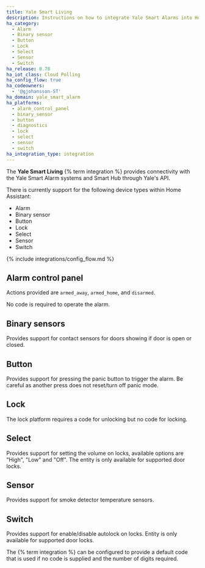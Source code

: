 ```yaml
---
title: Yale Smart Living
description: Instructions on how to integrate Yale Smart Alarms into Home Assistant.
ha_category:
  - Alarm
  - Binary sensor
  - Button
  - Lock
  - Select
  - Sensor
  - Switch
ha_release: 0.78
ha_iot_class: Cloud Polling
ha_config_flow: true
ha_codeowners:
  - '@gjohansson-ST'
ha_domain: yale_smart_alarm
ha_platforms:
  - alarm_control_panel
  - binary_sensor
  - button
  - diagnostics
  - lock
  - select
  - sensor
  - switch
ha_integration_type: integration
---
```


The **Yale Smart Living** {% term integration %} provides connectivity with the Yale Smart Alarm systems and Smart Hub through Yale's API.

There is currently support for the following device types within Home Assistant:

- Alarm
- Binary sensor
- Button
- Lock
- Select
- Sensor
- Switch

{% include integrations/config_flow.md %}

## Alarm control panel

Actions provided are `armed_away`, `armed_home`, and `disarmed`.

No code is required to operate the alarm.

## Binary sensors

Provides support for contact sensors for doors showing if door is open or closed.

## Button

Provides support for pressing the panic button to trigger the alarm. Be careful as another press does not reset/turn off panic mode.

## Lock

The lock platform requires a code for unlocking but no code for locking.

## Select

Provides support for setting the volume on locks, available options are "High", "Low" and "Off". The entity is only available for supported door locks.

## Sensor

Provides support for smoke detector temperature sensors.

## Switch

Provides support for enable/disable autolock on locks. Entity is only available for supported door locks.

The {% term integration %} can be configured to provide a default code that is used if no code is supplied and the number of digits required.
